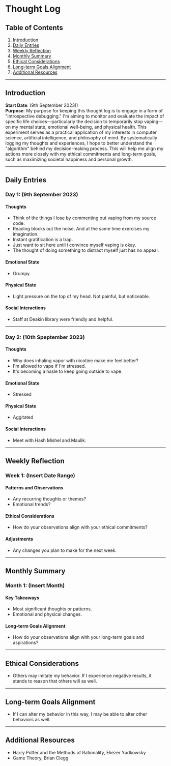 # Thought Log

## Table of Contents
1. [Introduction](#introduction)
2. [Daily Entries](#daily-entries)
3. [Weekly Reflection](#weekly-reflection)
4. [Monthly Summary](#monthly-summary)
5. [Ethical Considerations](#ethical-considerations)
6. [Long-term Goals Alignment](#long-term-goals-alignment)
7. [Additional Resources](#additional-resources)

---

## Introduction

**Start Date**: (9th September 2023))  
**Purpose**: My purpose for keeping this thought log is to engage in a form of "introspective debugging." I'm aiming to monitor and evaluate the impact of specific life choices—particularly the decision to temporarily stop vaping—on my mental state, emotional well-being, and physical health. This experiment serves as a practical application of my interests in computer science, artificial intelligence, and philosophy of mind. By systematically logging my thoughts and experiences, I hope to better understand the "algorithm" behind my decision-making process. This will help me align my actions more closely with my ethical commitments and long-term goals, such as maximizing societal happiness and personal growth.

---

## Daily Entries

### Day 1: (9th September 2023)

#### Thoughts

- Think of the things I lose by commenting out vaping from my source code.
- Reading blocks out the noise. And at the same time exercises my imagination.
- Instant gratification is a trap.
- Just want to sit here until i convince myself vaping is okay.
- The thought of doing something to distract myself just has no appeal.

#### Emotional State

- Grumpy.

#### Physical State

- Light pressure on the top of my head. Not painful, but noticeable.

#### Social Interactions

- Staff at Deakin library were friendly and helpful.

---

### Day 2: (10th Speptember 2023)

#### Thoughts

- Why does inhaling vapor with nicotine make me feel better?
- I'm allowed to vape if I'm stressed.
- It's becoming a hasle to keep going outside to vape.

#### Emotional State

- Stressed

#### Physical State

- Aggitated

#### Social Interactions

- Meet with Hash Mishel and Maulik.

---

## Weekly Reflection

### Week 1: (Insert Date Range)

#### Patterns and Observations

- Any recurring thoughts or themes?
- Emotional trends?

#### Ethical Considerations

- How do your observations align with your ethical commitments?

#### Adjustments

- Any changes you plan to make for the next week.

---

## Monthly Summary

### Month 1: (Insert Month)

#### Key Takeaways

- Most significant thoughts or patterns.
- Emotional and physical changes.

#### Long-term Goals Alignment

- How do your observations align with your long-term goals and aspirations?

---

## Ethical Considerations

- Others may imitate my behavior. If I experience negative results, it stands to reason that others will as well.

---

## Long-term Goals Alignment

- If I can alter my behavior in this way, I may be able to alter other behaviors as well.

---

## Additional Resources

- Harry Potter and the Methods of Rationality, Eliezer Yudkowsky
- Game Theory, Brian Clegg
